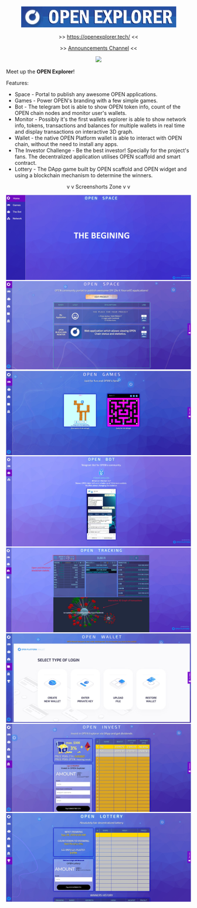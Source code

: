  <p align="center"><a target='_blank' href = "https://openexplorer.tech/"><img src = "./img/title.jpg"></a></p>
 <p align="center">>> <a target='_blank' href = "https://openexplorer.tech/">https://openexplorer.tech/</a> <<</p>
 <p align="center">>> <a target='_blank' href = "https://t.me/opendevelopments/">Announcements Channel</a> <<</p>
 <p align="center"><img src="https://img.shields.io/badge/STATUS-ONLINE-gsuccess"/></p>

Meet up the **OPEN Explorer**!

Features:
* Space - Portal to publish any awesome OPEN applications.
* Games - Power OPEN's branding with a few simple games.
* Bot - The telegram bot is able to show OPEN token info, count of the OPEN chain nodes and monitor user's wallets.
* Monitor - Possibly it's the first wallets explorer is able to show network info, tokens, transactions and balances for multiple wallets in real time and display transactions on interactive 3D graph.
* Wallet - the native OPEN Platform wallet is able to interact with OPEN chain, without the need to install any apps.
* The Investor Challenge - Be the best investor! Specially for the project's fans. The decentralized application utilises OPEN scaffold and smart contract.
* Lottery - The DApp game built by OPEN scaffold and OPEN widget and using a blockchain mechanism to determine the winners.

<p align="center">v v  Screenshorts Zone  v v</p>

![ScreenShort](https://raw.githubusercontent.com/alekcangp/OpenExplorer/master/img/first.jpg)
![ScreenShort](https://raw.githubusercontent.com/alekcangp/OpenExplorer/master/img/openspace.jpg)
![ScreenShort](https://raw.githubusercontent.com/alekcangp/OpenExplorer/master/img/games.jpg)
![ScreenShort](https://raw.githubusercontent.com/alekcangp/OpenExplorer/master/img/bot.jpg)
![ScreenShort](https://raw.githubusercontent.com/alekcangp/OpenExplorer/master/img/track.jpg)
![ScreenShort](https://raw.githubusercontent.com/alekcangp/OpenExplorer/master/img/wallet.jpg)
![ScreenShort](https://raw.githubusercontent.com/alekcangp/OpenExplorer/master/img/invest.jpg)
![ScreenShort](https://raw.githubusercontent.com/alekcangp/OpenExplorer/master/img/loto.jpg)

